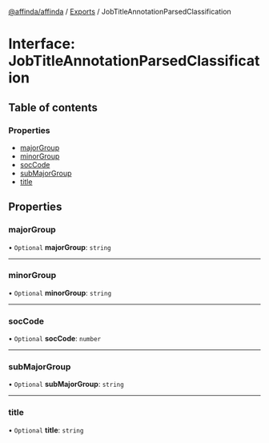 [@affinda/affinda](../README.md) / [Exports](../modules.md) / JobTitleAnnotationParsedClassification

# Interface: JobTitleAnnotationParsedClassification

## Table of contents

### Properties

- [majorGroup](JobTitleAnnotationParsedClassification.md#majorgroup)
- [minorGroup](JobTitleAnnotationParsedClassification.md#minorgroup)
- [socCode](JobTitleAnnotationParsedClassification.md#soccode)
- [subMajorGroup](JobTitleAnnotationParsedClassification.md#submajorgroup)
- [title](JobTitleAnnotationParsedClassification.md#title)

## Properties

### majorGroup

• `Optional` **majorGroup**: `string`

___

### minorGroup

• `Optional` **minorGroup**: `string`

___

### socCode

• `Optional` **socCode**: `number`

___

### subMajorGroup

• `Optional` **subMajorGroup**: `string`

___

### title

• `Optional` **title**: `string`

